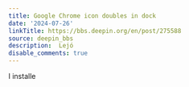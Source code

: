 ```yaml
---
title: Google Chrome icon doubles in dock
date: '2024-07-26'
linkTitle: https://bbs.deepin.org/en/post/275588
source: deepin_bbs
description:  Lejó 
disable_comments: true
---
```

I installe
